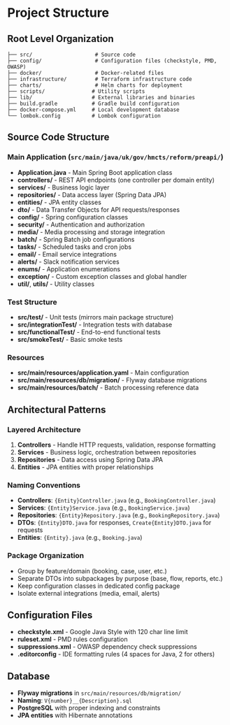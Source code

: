 # Project Structure

## Root Level Organization
```
├── src/                    # Source code
├── config/                 # Configuration files (checkstyle, PMD, OWASP)
├── docker/                 # Docker-related files
├── infrastructure/         # Terraform infrastructure code
├── charts/                 # Helm charts for deployment
├── scripts/               # Utility scripts
├── lib/                   # External libraries and binaries
├── build.gradle           # Gradle build configuration
├── docker-compose.yml     # Local development database
└── lombok.config          # Lombok configuration
```

## Source Code Structure

### Main Application (`src/main/java/uk/gov/hmcts/reform/preapi/`)
- **Application.java** - Main Spring Boot application class
- **controllers/** - REST API endpoints (one controller per domain entity)
- **services/** - Business logic layer
- **repositories/** - Data access layer (Spring Data JPA)
- **entities/** - JPA entity classes
- **dto/** - Data Transfer Objects for API requests/responses
- **config/** - Spring configuration classes
- **security/** - Authentication and authorization
- **media/** - Media processing and storage integration
- **batch/** - Spring Batch job configurations
- **tasks/** - Scheduled tasks and cron jobs
- **email/** - Email service integrations
- **alerts/** - Slack notification services
- **enums/** - Application enumerations
- **exception/** - Custom exception classes and global handler
- **util/**, **utils/** - Utility classes

### Test Structure
- **src/test/** - Unit tests (mirrors main package structure)
- **src/integrationTest/** - Integration tests with database
- **src/functionalTest/** - End-to-end functional tests
- **src/smokeTest/** - Basic smoke tests

### Resources
- **src/main/resources/application.yaml** - Main configuration
- **src/main/resources/db/migration/** - Flyway database migrations
- **src/main/resources/batch/** - Batch processing reference data

## Architectural Patterns

### Layered Architecture
1. **Controllers** - Handle HTTP requests, validation, response formatting
2. **Services** - Business logic, orchestration between repositories
3. **Repositories** - Data access using Spring Data JPA
4. **Entities** - JPA entities with proper relationships

### Naming Conventions
- **Controllers**: `{Entity}Controller.java` (e.g., `BookingController.java`)
- **Services**: `{Entity}Service.java` (e.g., `BookingService.java`)
- **Repositories**: `{Entity}Repository.java` (e.g., `BookingRepository.java`)
- **DTOs**: `{Entity}DTO.java` for responses, `Create{Entity}DTO.java` for requests
- **Entities**: `{Entity}.java` (e.g., `Booking.java`)

### Package Organization
- Group by feature/domain (booking, case, user, etc.)
- Separate DTOs into subpackages by purpose (base, flow, reports, etc.)
- Keep configuration classes in dedicated config package
- Isolate external integrations (media, email, alerts)

## Configuration Files
- **checkstyle.xml** - Google Java Style with 120 char line limit
- **ruleset.xml** - PMD rules configuration
- **suppressions.xml** - OWASP dependency check suppressions
- **.editorconfig** - IDE formatting rules (4 spaces for Java, 2 for others)

## Database
- **Flyway migrations** in `src/main/resources/db/migration/`
- **Naming**: `V{number}__{Description}.sql`
- **PostgreSQL** with proper indexing and constraints
- **JPA entities** with Hibernate annotations